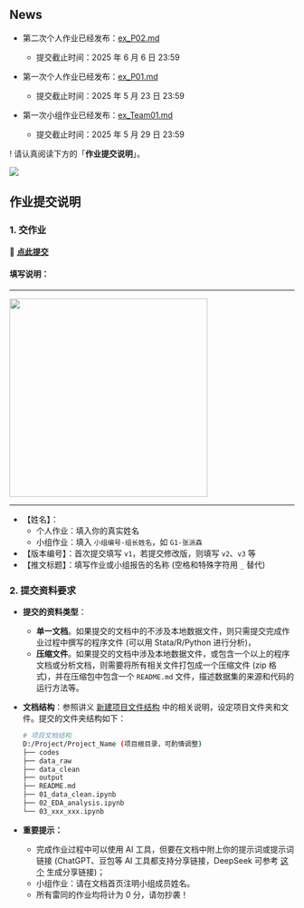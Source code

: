 
## News
- 第二次个人作业已经发布：[ex_P02.md](https://github.com/arlionn/ds/blob/main/homework/ex_P02.md)
  - 提交截止时间：2025 年 6 月 6 日 23:59

- 第一次个人作业已经发布：[ex_P01.md](https://github.com/arlionn/ds/blob/main/homework/ex_P01.md)
  - 提交截止时间：2025 年 5 月 23 日 23:59

- 第一次小组作业已经发布：[ex_Team01.md](https://github.com/arlionn/ds/blob/main/homework/ex_Team01.md)
  - 提交截止时间：2025 年 5 月 29 日 23:59

! 请认真阅读下方的「**作业提交说明**」。

![](https://fig-lianxh.oss-cn-shenzhen.aliyuncs.com/Lianxh_装饰黄线.png)

## 作业提交说明

### 1. 交作业

&#x1F353; **[点此提交](https://workspace.jianguoyun.com/inbox/collect/8b71e5254a0f4f36ac95b582ffd7f2db/submit)**

#### 填写说明：

---

<img style="width: 350px" src="https://fig-lianxh.oss-cn-shenzhen.aliyuncs.com/20250521205458.png">

---


- 【姓名】：
  - 个人作业：填入你的真实姓名
  - 小组作业：填入 `小组编号-组长姓名`，如 `G1-张派森`
- 【版本编号】：首次提交填写 `v1`，若提交修改版，则填写 `v2`、`v3` 等
- 【推文标题】：填写作业或小组报告的名称 (空格和特殊字符用 `_` 替代)

### 2. 提交资料要求

- **提交的资料类型**：
  - **单一文档**。如果提交的文档中的不涉及本地数据文件，则只需提交完成作业过程中撰写的程序文件 (可以用 Stata/R/Python 进行分析)，
  - **压缩文件**。如果提交的文档中涉及本地数据文件，或包含一个以上的程序文档或分析文档，则需要将所有相关文件打包成一个压缩文件 (zip 格式)，并在压缩包中包含一个 `README.md` 文件，描述数据集的来源和代码的运行方法等。

- **文档结构**：参照讲义 [新建项目文件结构](https://book.lianxh.cn/ds/body/01_1_install-Python-Anocanda.html#%E6%96%B0%E5%BB%BA%E9%A1%B9%E7%9B%AE%E6%96%87%E4%BB%B6%E7%BB%93%E6%9E%84) 中的相关说明，设定项目文件夹和文件。提交的文件夹结构如下：

    ```bash
    # 项目文档结构
    D:/Project/Project_Name (项目根目录，可酌情调整)
    ├── codes
    ├── data_raw
    ├── data_clean
    ├── output
    ├── README.md
    ├── 01_data_clean.ipynb
    ├── 02_EDA_analysis.ipynb
    └── 03_xxx_xxx.ipynb
    ```


- **重要提示：** 
  - 完成作业过程中可以使用 AI 工具，但要在文档中附上你的提示词或提示词链接 (ChatGPT、豆包等 AI 工具都支持分享链接，DeepSeek 可参考 [这个](https://www.lianxh.cn/details/1566.html) 生成分享链接)；
  - 小组作业：请在文档首页注明小组成员姓名。
  - 所有雷同的作业均将计为 0 分，请勿抄袭！